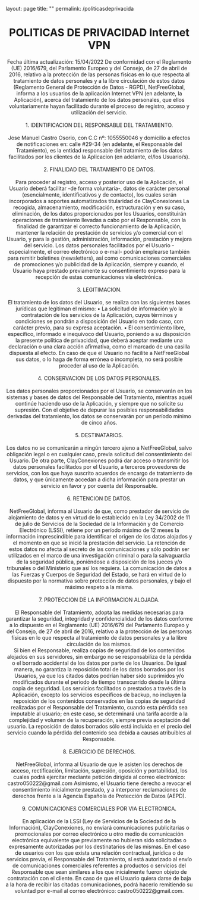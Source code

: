 layout: page
title: ""
permalink: /politicasdeprivacida
<html lang="en">


<body>

<center><h1>POLITICAS DE PRIVACIDAD Internet VPN</h1></center>
<center><p>Fecha última actualización: 15/04/2022 De conformidad con el Reglamento (UE) 2016/679, del Parlamento Europeo y del Consejo, de 27 de abril de 2016, relativo a la protección de las personas físicas en lo que respecta al tratamiento de datos personales y a la libre circulación de estos datos (Reglamento General de Protección de Datos - RGPD), 
NetFreeGlobal, informa a los usuarios de la aplicación Internet VPN (en adelante, la Aplicación), acerca del tratamiento de los datos personales, que ellos voluntariamente hayan facilitado durante el proceso de registro, acceso y utilización del servicio.
<br><br>
1. IDENTIFICACION DEL RESPONSABLE DEL TRATAMIENTO.<br><br>
Jose Manuel Castro Osorio, con C.C nº: 1055550046 y domicilio a efectos de notificaciones en:
calle #29-34 (en adelante, el Responsable del Tratamiento), es la entidad
responsable del tratamiento de los datos facilitados por los clientes de la Aplicacion (en adelante, el/los Usuario/s).
<br><br>
2. FINALIDAD DEL TRATAMIENTO DE DATOS.<br><br>
Para proceder al registro, acceso y posterior uso de la Aplicación, el Usuario deberá facilitar -de forma voluntaria-, datos de carácter personal (esencialmente, identificativos y de contacto), los cuales serán incorporados a soportes automatizados titularidad de ClayConexiones La recogida, almacenamiento, modificación, estructuración y en su caso, eliminación, de los datos proporcionados por los Usuarios, constituirán operaciones de tratamiento llevadas a cabo por el Responsable, con la finalidad de garantizar el correcto funcionamiento de la Aplicación, mantener la relación de prestación de servicios y/o comercial con el Usuario, y para la gestión, administración, información, prestación y mejora del servicio. Los datos personales facilitados por el Usuario -especialmente, el correo electrónico o e-mail- podrán emplearse también para remitir boletines (newsletters), así como comunicaciones comerciales de promociones y/o publicidad de la Aplicación, siempre y cuando, el Usuario haya prestado previamente su consentimiento expreso para la recepción de estas comunicaciones vía electrónica.
<br><br>
3. LEGITIMACION.<br><br>
El tratamiento de los datos del Usuario, se realiza con las siguientes bases jurídicas que legitiman el mismo: • La solicitud de información y/o la contratación de los servicios de la Aplicación, cuyos términos y condiciones se pondrán a disposición del Usuario en todo caso, con carácter previo, para su expresa aceptación. • El consentimiento libre, específico, informado e inequívoco del Usuario, poniendo a su disposición la presente política de privacidad, que deberá aceptar mediante una declaración o una clara acción afirmativa, como el marcado de una casilla dispuesta al efecto. En caso de que el Usuario no facilite a NetFreeGlobal sus datos, o lo haga de forma errónea o incompleta, no será posible proceder al uso de la Aplicación.
<br><br>
4. CONSERVACION DE LOS DATOS PERSONALES.<br><br>
Los datos personales proporcionados por el Usuario, se conservarán en los sistemas y bases de datos del Responsable del Tratamiento, mientras aquél continúe haciendo uso de la Aplicación, y siempre que no solicite su supresión. Con el objetivo de depurar las posibles responsabilidades derivadas del tratamiento, los datos se conservarán por un período mínimo de cinco años.
<br><br>
5. DESTINATARIOS.<br><br>
Los datos no se comunicarán a ningún tercero ajeno a NetFreeGlobal, salvo obligación legal o en cualquier caso, previa solicitud del consentimiento del Usuario. De otra parte, ClayConexiones podrá dar acceso o transmitir los datos personales facilitados por el Usuario, a terceros proveedores de servicios, con los que haya suscrito acuerdos de encargo de tratamiento de datos, y que únicamente accedan a dicha información para prestar un servicio en favor y por cuenta del Responsable.
<br><br>
6. RETENCION DE DATOS.<br><br>
NetFreeGlobal, informa al Usuario de que, como prestador de servicio de alojamiento de datos y en virtud de lo establecido en la Ley 34/2002 de 11 de julio de Servicios de la Sociedad de la Información y de Comercio Electrónico (LSSI), retiene por un período máximo de 12 meses la información imprescindible para identificar el origen de los datos alojados y el momento en que se inició la prestación del servicio. La retención de estos datos no afecta al secreto de las comunicaciones y sólo podrán ser utilizados en el marco de una investigación criminal o para la salvaguardia de la seguridad pública, poniéndose a disposición de los jueces y/o tribunales o del Ministerio que así los requiera. La comunicación de datos a las Fuerzas y Cuerpos de Seguridad del Estado, se hará en virtud de lo dispuesto por la normativa sobre protección de datos personales, y bajo el máximo respeto a la misma.
<br><br>
7. PROTECCION DE LA INFORMACION ALOJADA.<br><br>
El Responsable del Tratamiento, adopta las medidas necesarias para garantizar la seguridad, integridad y confidencialidad de los datos conforme a lo dispuesto en el Reglamento (UE) 2016/679 del Parlamento Europeo y del Consejo, de 27 de abril de 2016, relativo a la protección de las personas físicas en lo que respecta al tratamiento de datos personales y a la libre circulación de los mismos.<br>
Si bien el Responsable, realiza copias de seguridad de los contenidos alojados en sus servidores, sin embargo no se responsabiliza de la pérdida o el borrado accidental de los datos por parte de los Usuarios. De igual manera, no garantiza la reposición total de los datos borrados por los Usuarios, ya que los citados datos podrían haber sido suprimidos y/o modificados durante el periodo de tiempo transcurrido desde la última copia de seguridad. Los servicios facilitados o prestados a través de la Aplicación, excepto los servicios específicos de backup, no incluyen la reposición de los contenidos conservados en las copias de seguridad realizadas por el Responsable del Tratamiento, cuando esta pérdida sea imputable al usuario; en este caso, se determinará una tarifa acorde a la complejidad y volumen de la recuperación, siempre previa aceptación del usuario. La reposición de datos borrados sólo está incluida en el precio del servicio cuando la pérdida del contenido sea debida a causas atribuibles al Responsable.
<br><br>
8. EJERCICIO DE DERECHOS.<br><br>
NetFreeGlobal, informa al Usuario de que le asisten los derechos de acceso, rectificación, limitación, supresión, oposición y portabilidad, los cuales podrá ejercitar mediante petición dirigida al correo electrónico: castro050222@gmail.com Asimismo, el Usuario tiene derecho a revocar el consentimiento inicialmente prestado, y a interponer reclamaciones de derechos frente a la Agencia Española de Protección de Datos (AEPD).
<br><br>
9. COMUNICACIONES COMERCIALES POR VIA ELECTRONICA.<br><br>
En aplicación de la LSSI (Ley de Servicios de la Sociedad de la Información), ClayConexiones, no enviará comunicaciones publicitarias o promocionales por correo electrónico u otro medio de comunicación electrónica equivalente que previamente no hubieran sido solicitadas o expresamente autorizadas por los destinatarios de las mismas. En el caso de usuarios con los que exista una relación contractual, jurídica o de servicios previa, el Responsable del Tratamiento, sí está autorizado al envío de comunicaciones comerciales referentes a productos o servicios del Responsable que sean similares a los que inicialmente fueron objeto de contratación con el cliente. En caso de que el Usuario quiera darse de baja a la hora de recibir las citadas comunicaciones, podrá hacerlo remitiendo su voluntad por e-mail al correo electrónico: castro050222@gmail.com.<p></center>
</body>
</html>
